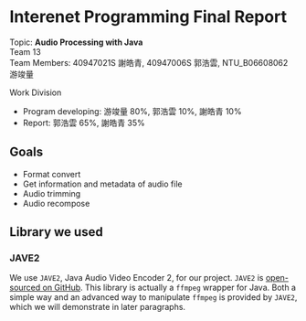 # Interenet Programming Final Report
Topic: **Audio Processing with Java**  
Team 13  
Team Members: 40947021S 謝皓青, 40947006S 郭浩雲, NTU_B06608062 游竣量  

Work Division
- Program developing: 游竣量 80%, 郭浩雲 10%, 謝皓青 10%
- Report: 郭浩雲 65%, 謝皓青 35%

## Goals
- Format convert
- Get information and metadata of audio file
- Audio trimming
- Audio recompose

## Library we used

### JAVE2
We use `JAVE2`, Java Audio Video Encoder 2, for our project. `JAVE2` is [open-sourced on GitHub](https://github.com/a-schild/jave2).
This library is actually a `ffmpeg` wrapper for Java. Both a simple way and an advanced way to manipulate `ffmpeg` is provided by `JAVE2`, which we will demonstrate in later paragraphs.
